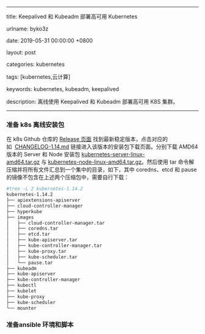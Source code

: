 
---

title: Keepalived 和 Kubeadm 部署高可用 Kubernetes

urlname: byko3z

date: 2019-05-31 00:00:00 +0800

layout: post

categories: kubernetes

tags: [kubernetes,云计算]

keywords: kubernetes, kubeadm, keepalived

description: 离线使用 Keepalived 和 Kubeadm 部署高可用 K8S 集群。

---


<a name="df368884"></a>
### 准备 k8s 离线安装包
在 k8s Github 仓库的 [Release 页面](https://github.com/kubernetes/kubernetes/releases) 找到最新稳定版本，点击对应的如  [CHANGELOG-1.14.md](https://github.com/kubernetes/kubernetes/blob/master/CHANGELOG-1.14.md#downloads-for-v1142) 链接进入该版本的安装包下载页面。分别下载 AMD64 版本的 Server 和 Node 安装包 [kubernetes-server-linux-amd64.tar.gz](https://dl.k8s.io/v1.14.2/kubernetes-server-linux-amd64.tar.gz) 与 [kubernetes-node-linux-amd64.tar.gz](https://dl.k8s.io/v1.14.2/kubernetes-node-linux-amd64.tar.gz)。然后使用 tar 命令解压缩并将所有文件汇总到一个集中的目录，如下，其中 coredns、etcd 和 pause 的镜像不包含在上述两个压缩包中，需要自行下载：

```bash
#tree -L 2 kubernetes-1.14.2
kubernetes-1.14.2
├── apiextensions-apiserver
├── cloud-controller-manager
├── hyperkube
├── images
│   ├── cloud-controller-manager.tar
│   ├── coredns.tar
│   ├── etcd.tar
│   ├── kube-apiserver.tar
│   ├── kube-controller-manager.tar
│   ├── kube-proxy.tar
│   ├── kube-scheduler.tar
│   └── pause.tar
├── kubeadm
├── kube-apiserver
├── kube-controller-manager
├── kubectl
├── kubelet
├── kube-proxy
├── kube-scheduler
└── mounter
```

<a name="0laqA"></a>
### 准备ansible 环境和脚本


